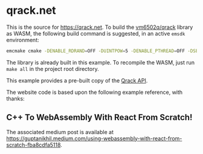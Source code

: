 # qrack.net

This is the source for https://qrack.net. To build the [vm6502q/qrack](https://github.com/vm6502q/qrack) library as WASM, the following build command is suggested, in an active `emsdk` environment:

```sh
emcmake cmake -DENABLE_RDRAND=OFF -DUINTPOW=5 -DENABLE_PTHREAD=OFF -DSEED_DEVRAND=OFF ..
```

The library is already built in this example. To recompile the WASM, just run `make all` in the project root directory.

This example provides a pre-built copy of the [Qrack API](https://github.com/unitaryfund/qrack).

The website code is based upon the following example reference, with thanks: 

## C++ To WebAssembly With React From Scratch!

The associated medium post is available at https://guptanikhil.medium.com/using-webassembly-with-react-from-scratch-fba8cdfa5118.
